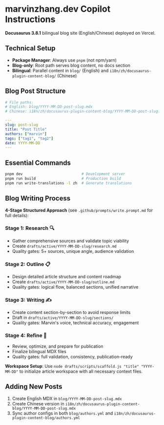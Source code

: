 # marvinzhang.dev Copilot Instructions

**Docusaurus 3.8.1** bilingual blog site (English/Chinese) deployed on Vercel.

## Technical Setup

- **Package Manager**: Always use `pnpm` (not npm/yarn)
- **Blog-only**: Root path serves blog content, no docs section
- **Bilingual**: Parallel content in `blog/` (English) and `i18n/zh/docusaurus-plugin-content-blog/` (Chinese)

## Blog Post Structure

```yaml
# File paths:
# English: blog/YYYY-MM-DD-post-slug.mdx
# Chinese: i18n/zh/docusaurus-plugin-content-blog/YYYY-MM-DD-post-slug.mdx

---
slug: post-slug
title: "Post Title"
authors: ["marvin"]
tags: ["tag1", "tag2"]
date: YYYY-MM-DD
---
```

## Essential Commands

```bash
pnpm dev                           # Development server
pnpm run build                     # Production build
pnpm run write-translations -l zh  # Generate translations
```

## Blog Writing Process

**4-Stage Structured Approach** (see `.github/prompts/write.prompt.md` for full details):

### Stage 1: Research 🔍
- Gather comprehensive sources and validate topic viability
- Create `drafts/active/YYYY-MM-DD-slug/research.md`
- Quality gates: 5+ sources, unique angle, audience validation

### Stage 2: Outline 📋  
- Design detailed article structure and content roadmap
- Create `drafts/active/YYYY-MM-DD-slug/outline.md`
- Quality gates: logical flow, balanced sections, unified narrative

### Stage 3: Writing ✍️
- Create content section-by-section to avoid response limits
- Draft in `drafts/active/YYYY-MM-DD-slug/sections/`
- Quality gates: Marvin's voice, technical accuracy, engagement

### Stage 4: Refine 🔧
- Review, optimize, and prepare for publication
- Finalize bilingual MDX files
- Quality gates: full validation, consistency, publication-ready

**Workspace Setup**: Use `node drafts/scripts/scaffold.js "title" "YYYY-MM-DD"` to initialize article workspace with all necessary context files.

## Adding New Posts

1. Create English MDX in `blog/YYYY-MM-DD-post-slug.mdx`
2. Create Chinese version in `i18n/zh/docusaurus-plugin-content-blog/YYYY-MM-DD-post-slug.mdx`
3. Sync author configs in both `blog/authors.yml` and `i18n/zh/docusaurus-plugin-content-blog/authors.yml`